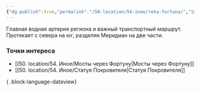 ```yaml
---
{"dg-publish":true,"permalink":"/50-location/54-inoe/reka-fortuna/","tags":["локация/природа"]}
---
```


Главная водная артерия региона и важный транспортный маршрут. Протекает с севера на юг, разделяя Меридиан на две части. 
### Точки интереса
- [[50. location/54. Иное/Мосты через Фортуну\|Мосты через Фортуну]]
- [[50. location/54. Иное/Статуя Покровителя\|Статуя Покровителя]]

{ .block-language-dataview}